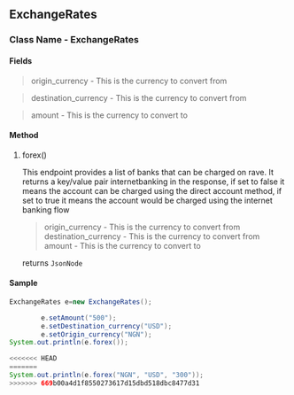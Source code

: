 ## ExchangeRates

### Class Name - ExchangeRates

#### Fields
>origin_currency - This is the currency to convert from

>destination_currency - This is the currency to convert from

>amount - This is the currency to convert to

#### Method
1. forex()

    This endpoint provides a list of banks that can be charged on rave. It returns a key/value pair internetbanking in the response, if set to false it means the account can be charged using the direct account method, if set to true it means the account would be charged using the internet banking flow
    
    >origin_currency - This is the currency to convert from
    >destination_currency - This is the currency to convert from
    >amount - This is the currency to convert to

    returns `JsonNode`
 
#### Sample

```java
ExchangeRates e=new ExchangeRates();

        e.setAmount("500");
        e.setDestination_currency("USD");
        e.setOrigin_currency("NGN");
System.out.println(e.forex());

<<<<<<< HEAD
=======
System.out.println(e.forex("NGN", "USD", "300"));
>>>>>>> 669b00a4d1f8550273617d15dbd518dbc8477d31

```

